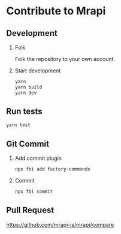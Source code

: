 # Contribute to Mrapi

## Development

1. Folk

   Folk the repository to your own account.

2. Start development

   ```bash
   yarn
   yarn build
   yarn dev
   ```

## Run tests

```bash
yarn test
```

## Git Commit

1. Add commit plugin

   ```bash
   npx fbi add factory-commands
   ```

2. Commit

   ```bash
   npx fbi commit
   ```

## Pull Request

https://github.com/mrapi-js/mrapi/compare
